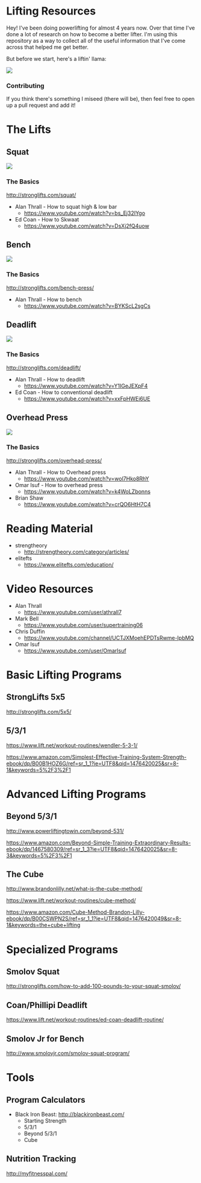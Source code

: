 # Lifting Resources

Hey! I've been doing powerlifting for almost 4 years now. Over that time I've done a lot of research on how to become a better lifter. I'm using this repository as a way to collect all of the useful information that I've come across that helped me get better.

But before we start, here's a liftin' llama:

![](https://media.giphy.com/media/3o6gb7ttGsXqohupz2/giphy.gif)

### Contributing

If you think there's something I miseed (there will be), then feel free to open up a pull request and add it!

# The Lifts

## Squat

![](https://media.giphy.com/media/AWfeFosX36RTW/giphy.gif)

### The Basics

http://stronglifts.com/squat/

- Alan Thrall - How to squat high & low bar
  + https://www.youtube.com/watch?v=bs_Ej32IYgo
- Ed Coan - How to Skwaat
  + https://www.youtube.com/watch?v=DsXj2fQ4uow

## Bench

![](https://media.giphy.com/media/Ox658KujC4ny8/giphy.gif)

### The Basics

http://stronglifts.com/bench-press/

- Alan Thrall - How to bench
  + https://www.youtube.com/watch?v=BYKScL2sgCs

## Deadlift

![](https://media.giphy.com/media/M2qCVgOKaSNLG/giphy.gif)

### The Basics

http://stronglifts.com/deadlift/

- Alan Thrall - How to deadlift
  + https://www.youtube.com/watch?v=Y1IGeJEXpF4
- Ed Coan - How to conventional deadlift
  + https://www.youtube.com/watch?v=xxFpHWEi6UE

## Overhead Press

![](http://i.imgur.com/GoYFIr5.gif)

### The Basics

http://stronglifts.com/overhead-press/

- Alan Thrall - How to Overhead press
  + https://www.youtube.com/watch?v=wol7Hko8RhY
- Omar Isuf - How to overhead press
  + https://www.youtube.com/watch?v=k4WoLZbonns
- Brian Shaw
  + https://www.youtube.com/watch?v=crQO6HtH7C4

# Reading Material

- strengtheory
  + http://strengtheory.com/category/articles/
- elitefts
  + https://www.elitefts.com/education/

# Video Resources

- Alan Thrall
  + https://www.youtube.com/user/athrall7
- Mark Bell
  + https://www.youtube.com/user/supertraining06
- Chris Duffin
  + https://www.youtube.com/channel/UCTJXMoehEPDTsRwme-IpbMQ
- Omar Isuf
  + https://www.youtube.com/user/OmarIsuf

# Basic Lifting Programs

## StrongLifts 5x5

http://stronglifts.com/5x5/

## 5/3/1

https://www.lift.net/workout-routines/wendler-5-3-1/

https://www.amazon.com/Simplest-Effective-Training-System-Strength-ebook/dp/B00B1HOZ6G/ref=sr_1_1?ie=UTF8&qid=1476420025&sr=8-1&keywords=5%2F3%2F1

# Advanced Lifting Programs

## Beyond 5/3/1

http://www.powerliftingtowin.com/beyond-531/

https://www.amazon.com/Beyond-Simple-Training-Extraordinary-Results-ebook/dp/1467580309/ref=sr_1_3?ie=UTF8&qid=1476420025&sr=8-3&keywords=5%2F3%2F1

## The Cube

http://www.brandonlilly.net/what-is-the-cube-method/

https://www.lift.net/workout-routines/cube-method/

https://www.amazon.com/Cube-Method-Brandon-Lilly-ebook/dp/B00CSWPN2S/ref=sr_1_1?ie=UTF8&qid=1476420049&sr=8-1&keywords=the+cube+lifting

# Specialized Programs

## Smolov Squat

http://stronglifts.com/how-to-add-100-pounds-to-your-squat-smolov/

## Coan/Phillipi Deadlift

https://www.lift.net/workout-routines/ed-coan-deadlift-routine/

## Smolov Jr for Bench

http://www.smolovjr.com/smolov-squat-program/

# Tools

## Program Calculators

- Black Iron Beast: http://blackironbeast.com/
  + Starting Strength
  + 5/3/1
  + Beyond 5/3/1
  + Cube

## Nutrition Tracking

http://myfitnesspal.com/
